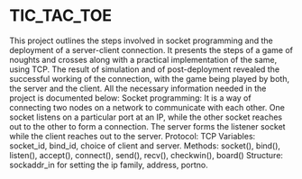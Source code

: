 # TIC_TAC_TOE
This project outlines the steps involved in socket programming and the
deployment of a server-client connection. It presents the steps of a game of
noughts and crosses along with a practical implementation of the same, using
TCP.
The result of simulation and of post-deployment revealed the successful
working of the connection, with the game being played by both, the server and
the client.
All the necessary information needed in the project is documented below:
Socket programming: It is a way of connecting two nodes on a network to
communicate with each other. One socket listens on a particular port at an IP,
while the other socket reaches out to the other to form a connection.
The server forms the listener socket while the client reaches out to the server.
Protocol: TCP
Variables: socket_id, bind_id, choice of client and server.
Methods: socket(), bind(), listen(), accept(), connect(), send(), recv(),
checkwin(), board()
Structure: sockaddr_in for setting the ip family, address, portno.
